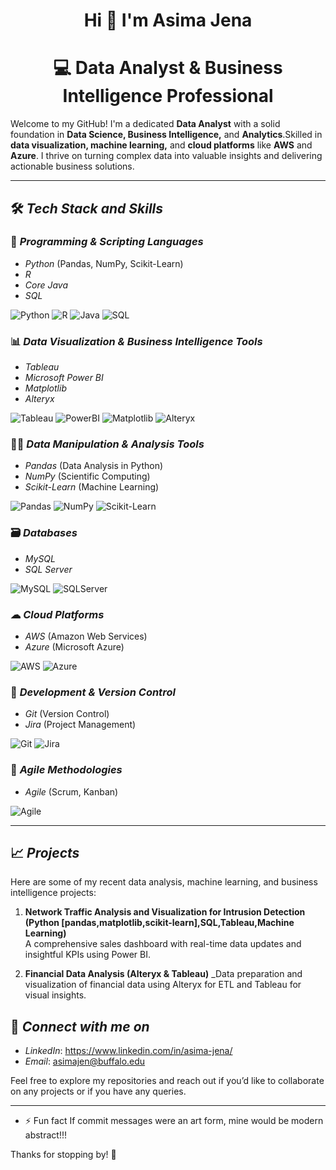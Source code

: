<h1 align="center">Hi 👋 I'm Asima Jena</h1>
<h1 align="center">💻 Data Analyst & Business Intelligence Professional</h1>

Welcome to my GitHub! I'm a dedicated **Data Analyst** with a solid foundation in **Data Science, Business Intelligence,** and **Analytics**.Skilled in **data visualization, machine learning,** and **cloud platforms** like **AWS** and **Azure**. I thrive on turning complex data into valuable insights and delivering actionable business solutions.

---

## 🛠 *Tech Stack and Skills*

### 🔢 *Programming & Scripting Languages*
- *Python* (Pandas, NumPy, Scikit-Learn)
- *R* 
- *Core Java*
- *SQL*
  
![Python](https://img.shields.io/badge/-Python-3776AB?logo=python&logoColor=white&style=for-the-badge) ![R](https://img.shields.io/badge/-R-276DC3?logo=r&logoColor=white&style=for-the-badge) ![Java](https://img.shields.io/badge/-Java-007396?logo=java&logoColor=white&style=for-the-badge) ![SQL](https://img.shields.io/badge/-SQL-4479A1?logo=mysql&logoColor=white&style=for-the-badge)

### 📊 *Data Visualization & Business Intelligence Tools*
- *Tableau* 
- *Microsoft Power BI*
- *Matplotlib*
- *Alteryx*

![Tableau](https://img.shields.io/badge/-Tableau-E97627?logo=Tableau&logoColor=white&style=for-the-badge) ![PowerBI](https://img.shields.io/badge/-PowerBI-F2C811?logo=powerbi&logoColor=black&style=for-the-badge) ![Matplotlib](https://img.shields.io/badge/-Matplotlib-20232A?logo=Python&logoColor=white&style=for-the-badge) ![Alteryx](https://img.shields.io/badge/-Alteryx-1976D2?logo=alteryx&logoColor=white&style=for-the-badge)

### 🧑‍💻 *Data Manipulation & Analysis Tools*
- *Pandas* (Data Analysis in Python)
- *NumPy* (Scientific Computing)
- *Scikit-Learn* (Machine Learning)

![Pandas](https://img.shields.io/badge/-Pandas-150458?logo=pandas&logoColor=white&style=for-the-badge) ![NumPy](https://img.shields.io/badge/-NumPy-013243?logo=numpy&logoColor=white&style=for-the-badge) ![Scikit-Learn](https://img.shields.io/badge/-Scikit--Learn-F7931E?logo=scikitlearn&logoColor=white&style=for-the-badge)

### 🗃 *Databases*
- *MySQL*
- *SQL Server*

![MySQL](https://img.shields.io/badge/-MySQL-4479A1?logo=mysql&logoColor=white&style=for-the-badge) ![SQLServer](https://img.shields.io/badge/-SQL%20Server-CC2927?logo=microsoft-sql-server&logoColor=white&style=for-the-badge)

### ☁ *Cloud Platforms*
- *AWS* (Amazon Web Services)
- *Azure* (Microsoft Azure)

![AWS](https://img.shields.io/badge/-AWS-232F3E?logo=amazon-aws&logoColor=white&style=for-the-badge) ![Azure](https://img.shields.io/badge/-Azure-0078D4?logo=microsoft-azure&logoColor=white&style=for-the-badge)

### 🧩 *Development & Version Control*
- *Git* (Version Control)
- *Jira* (Project Management)

![Git](https://img.shields.io/badge/-Git-F05032?logo=git&logoColor=white&style=for-the-badge) ![Jira](https://img.shields.io/badge/-Jira-0052CC?logo=jira&logoColor=white&style=for-the-badge)

### 📑 *Agile Methodologies*
- *Agile* (Scrum, Kanban)

![Agile](https://img.shields.io/badge/-Agile-28B463?logo=agile&logoColor=white&style=for-the-badge)

---

## 📈 *Projects*
Here are some of my recent data analysis, machine learning, and business intelligence projects:

1. **Network Traffic Analysis and Visualization for Intrusion Detection (Python [pandas,matplotlib,scikit-learn],SQL,Tableau,Machine Learning)**  
   A comprehensive sales dashboard with real-time data updates and insightful KPIs using Power BI.

2. **Financial Data Analysis (Alteryx & Tableau)** 
   _Data preparation and visualization of financial data using Alteryx for ETL and Tableau for visual insights.
## 📧 *Connect with me on*

- *LinkedIn*: https://www.linkedin.com/in/asima-jena/
- *Email*: asimajen@buffalo.edu

Feel free to explore my repositories and reach out if you’d like to collaborate on any projects or if you have any queries.

---
- ⚡ Fun fact If commit messages were an art form, mine would be modern abstract!!!

Thanks for stopping by! 🌟
